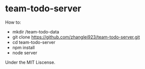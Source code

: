 # team-todo-server

How to:
- mkdir /team-todo-data
- git clone https://github.com/zhanglei923/team-todo-server.git
- cd team-todo-server
- npm install
- node server

Under the MIT Liscense.

